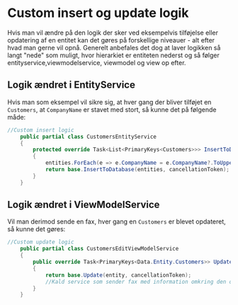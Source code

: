 # Custom insert og update logik

Hvis man vil ændre på den logik der sker ved eksempelvis tilføjelse eller opdatering af en entitet kan det gøres på forskellige niveauer - alt efter hvad man gerne vil opnå.
Generelt anbefales det dog at laver logikken så langt "nede" som muligt, hvor hierarkiet er entiteten nederst og så følger entityservice,viewmodelservice, viewmodel og view op efter.

## Logik ændret i EntityService
Hvis man som eksempel vil sikre sig, at hver gang der bliver tilføjet en `Customers`, at `CompanyName` er stavet med stort, så kunne det på følgende måde:

```csharp
//Custom insert logic
    public partial class CustomersEntityService
    {
        protected override Task<List<PrimaryKeys<Customers>>> InsertToDatabase(List<Customers> entities, CancellationToken cancellationToken = default)
        {
            entities.ForEach(e => e.CompanyName = e.CompanyName?.ToUpper());
            return base.InsertToDatabase(entities, cancellationToken);
        }
    }
```

## Logik ændret i ViewModelService

Vil man derimod sende en fax, hver gang en `Customers` er blevet opdateret, så kunne det gøres:

```csharp
//Custom update logic
    public partial class CustomersEditViewModelService
    {
        public override Task<PrimaryKeys<Data.Entity.Customers>> Update(CustomersEdit entity, CancellationToken cancellationToken = default)
        {
            return base.Update(entity, cancellationToken);
            //Kald service som sender fax med information omkring den opdaterede Customer
        }
    }
```

